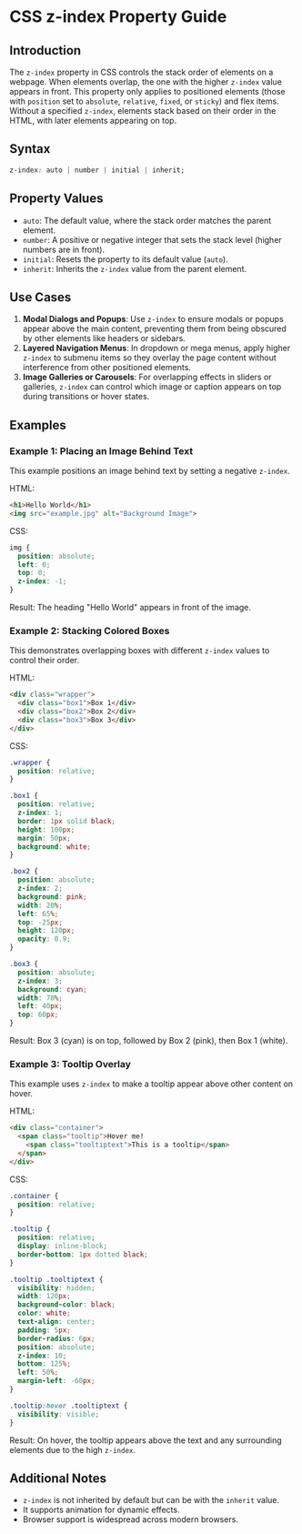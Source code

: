 # CSS z-index Property Guide

## Introduction
The `z-index` property in CSS controls the stack order of elements on a webpage. When elements overlap, the one with the higher `z-index` value appears in front. This property only applies to positioned elements (those with `position` set to `absolute`, `relative`, `fixed`, or `sticky`) and flex items. Without a specified `z-index`, elements stack based on their order in the HTML, with later elements appearing on top.

## Syntax
```css
z-index: auto | number | initial | inherit;
```

## Property Values
- `auto`: The default value, where the stack order matches the parent element.
- `number`: A positive or negative integer that sets the stack level (higher numbers are in front).
- `initial`: Resets the property to its default value (`auto`).
- `inherit`: Inherits the `z-index` value from the parent element.

## Use Cases
1. **Modal Dialogs and Popups**: Use `z-index` to ensure modals or popups appear above the main content, preventing them from being obscured by other elements like headers or sidebars.
2. **Layered Navigation Menus**: In dropdown or mega menus, apply higher `z-index` to submenu items so they overlay the page content without interference from other positioned elements.
3. **Image Galleries or Carousels**: For overlapping effects in sliders or galleries, `z-index` can control which image or caption appears on top during transitions or hover states.

## Examples

### Example 1: Placing an Image Behind Text
This example positions an image behind text by setting a negative `z-index`.

HTML:
```html
<h1>Hello World</h1>
<img src="example.jpg" alt="Background Image">
```

CSS:
```css
img {
  position: absolute;
  left: 0;
  top: 0;
  z-index: -1;
}
```

Result: The heading "Hello World" appears in front of the image.

### Example 2: Stacking Colored Boxes
This demonstrates overlapping boxes with different `z-index` values to control their order.

HTML:
```html
<div class="wrapper">
  <div class="box1">Box 1</div>
  <div class="box2">Box 2</div>
  <div class="box3">Box 3</div>
</div>
```

CSS:
```css
.wrapper {
  position: relative;
}

.box1 {
  position: relative;
  z-index: 1;
  border: 1px solid black;
  height: 100px;
  margin: 50px;
  background: white;
}

.box2 {
  position: absolute;
  z-index: 2;
  background: pink;
  width: 20%;
  left: 65%;
  top: -25px;
  height: 120px;
  opacity: 0.9;
}

.box3 {
  position: absolute;
  z-index: 3;
  background: cyan;
  width: 70%;
  left: 40px;
  top: 60px;
}
```

Result: Box 3 (cyan) is on top, followed by Box 2 (pink), then Box 1 (white).

### Example 3: Tooltip Overlay
This example uses `z-index` to make a tooltip appear above other content on hover.

HTML:
```html
<div class="container">
  <span class="tooltip">Hover me!
    <span class="tooltiptext">This is a tooltip</span>
  </span>
</div>
```

CSS:
```css
.container {
  position: relative;
}

.tooltip {
  position: relative;
  display: inline-block;
  border-bottom: 1px dotted black;
}

.tooltip .tooltiptext {
  visibility: hidden;
  width: 120px;
  background-color: black;
  color: white;
  text-align: center;
  padding: 5px;
  border-radius: 6px;
  position: absolute;
  z-index: 10;
  bottom: 125%;
  left: 50%;
  margin-left: -60px;
}

.tooltip:hover .tooltiptext {
  visibility: visible;
}
```

Result: On hover, the tooltip appears above the text and any surrounding elements due to the high `z-index`.

## Additional Notes
- `z-index` is not inherited by default but can be with the `inherit` value.
- It supports animation for dynamic effects.
- Browser support is widespread across modern browsers.
